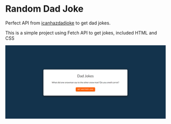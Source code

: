 # Random Dad Joke

Perfect API from [icanhazdadjoke]('https://icanhazdadjoke.com/api') to get dad jokes.

This is a simple project using Fetch API to get jokes, included HTML and CSS

![joke image](./img/joke-image.png)